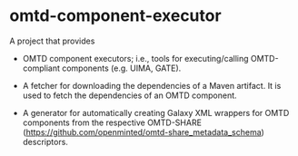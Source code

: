 # omtd-component-executor

A project that provides 

* OMTD component executors; i.e., tools for executing/calling OMTD-compliant components (e.g. UIMA, GATE).

* A  fetcher for downloading the dependencies of a Maven artifact. It is used to fetch the dependencies of an OMTD component.

* A generator for automatically creating Galaxy XML wrappers for OMTD components from the respective OMTD-SHARE (https://github.com/openminted/omtd-share_metadata_schema) descriptors.


 
